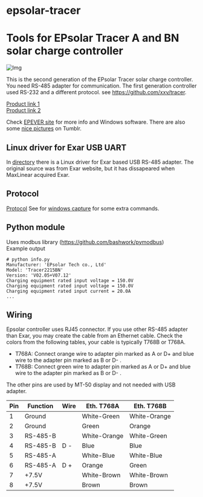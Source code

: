 # epsolar-tracer
Tools for EPsolar Tracer A and BN solar charge controller
===================================================
![Img](img/epsolar_tracer_bn.jpg)

This is the second generation of the EPsolar Tracer solar charge controller. 
You need RS-485 adapter for communication. The first generation controller 
used RS-232 and a different protocol. see https://github.com/xxv/tracer.

[Product link 1](http://www.epsolarpv.com/en/index.php/Product/pro_content/id/573/am_id/136)  
[Product link 2](http://www.epsolarpv.com/en/index.php/Product/index/id/653/am_id/134)  

Check [EPEVER site](https://www.epever.com/) for more info and Windows software.
There are also some [nice pictures](http://gwl-power.tumblr.com/tagged/tracer) on Tumblr.

Linux driver for Exar USB UART
------------------------------
In [directory](xr_usb_serial_common-1a) there is a Linux driver for Exar based USB RS-485 adapter. 
The original source was from Exar website, but it has dissapeared when MaxLinear acquired Exar.

Protocol
--------
[Protocol](archive/1733_modbus_protocol.pdf)
See for [windows capture](archive/epsolar.txt) for some extra commands.

Python module
-------------
Uses modbus library (https://github.com/bashwork/pymodbus)  
Example output
```
# python info.py 
Manufacturer: 'EPsolar Tech co., Ltd'
Model: 'Tracer2215BN'
Version: 'V02.05+V07.12'
Charging equipment rated input voltage = 150.0V
Charging equipment rated input voltage = 150.0V
Charging equipment rated input current = 20.0A
...
```
Wiring
------
Epsolar controller uses RJ45 connector. If you use other RS-485 adapter than Exar, you may create the cable from an Ethernet cable.
Check the colors from the following tables, your cable is typically T768B or T768A.
* T768A: Connect orange wire to adapter pin marked as A or D+ and blue wire to the adapter pin marked as B or D- .
* T768B: Connect green wire to adapter pin marked as A or D+ and blue wire to the adapter pin marked as B or D- .

The other pins are used by MT-50 display and not needed with USB adapter.

| Pin | Function  | Wire  | Eth. T768A  	| Eth. T768B  	|
|---	|---        |---	  |---	          |---	          |
| 1  	| Ground    |   	  | White-Green   | White-Orange  |
| 2  	| Ground    |   	  | Green         | Orange  	    |
| 3  	| RS-485-B  |       | White-Orange  | White-Green   |
| 4  	| RS-485-B  | D - 	| Blue          | Blue          |
| 5  	| RS-485-A  |       | White-Blue    | White-Blue    |
| 6  	| RS-485-A  | D +   | Orange  	    | Green         |
| 7  	| +7.5V  	  |   	  | White-Brown   | White-Brown   |
| 8  	| +7.5V  	  |   	  | Brown	        | Brown	        |

